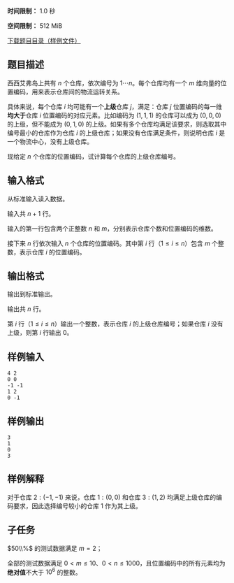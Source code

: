 


**时间限制：** 1.0 秒 


**空间限制：** 512 MiB

[下载题目目录（样例文件）](examples/CSP202312-1.zip)




## 题目描述

西西艾弗岛上共有 $n$ 个仓库，依次编号为 $1 \cdots n$。每个仓库均有一个 $m$ 维向量的位置编码，用来表示仓库间的物流运转关系。

具体来说，每个仓库 $i$ 均可能有一个**上级**仓库 $j$，满足：仓库 $j$ 位置编码的每一维**均大于**仓库 $i$ 位置编码的对应元素。比如编码为 $(1, 1, 1)$ 的仓库可以成为 $(0, 0, 0)$ 的上级，但不能成为 $(0, 1, 0)$ 的上级。如果有多个仓库均满足该要求，则选取其中编号最小的仓库作为仓库 $i$ 的上级仓库；如果没有仓库满足条件，则说明仓库 $i$ 是一个物流中心，没有上级仓库。

现给定 $n$ 个仓库的位置编码，试计算每个仓库的上级仓库编号。

## 输入格式

从标准输入读入数据。

输入共 $n+1$ 行。

输入的第一行包含两个正整数 $n$ 和 $m$，分别表示仓库个数和位置编码的维数。

接下来 $n$ 行依次输入 $n$ 个仓库的位置编码。其中第 $i$ 行（$1 \leq i \leq n$）包含 $m$ 个整数，表示仓库 $i$ 的位置编码。 

## 输出格式

输出到标准输出。

输出共 $n$ 行。

第 $i$ 行（$1 \leq i \leq n$）输出一个整数，表示仓库 $i$ 的上级仓库编号；如果仓库 $i$ 没有上级，则第 $i$ 行输出 $0$。








## 样例输入

```plain
4 2
0 0
-1 -1
1 2
0 -1
```



## 样例输出

```plain
3
1
0
3

```


## 样例解释

对于仓库 $2:(-1, -1)$ 来说，仓库 $1:(0, 0)$ 和仓库 $3:(1, 2)$ 均满足上级仓库的编码要求，因此选择编号较小的仓库 $1$ 作为其上级。

## 子任务

$50\\%$ 的测试数据满足 $m = 2$；

全部的测试数据满足 $0 < m \leq 10$、$0 < n \leq 1000$，且位置编码中的所有元素均为**绝对值**不大于 $10^{6}$ 的整数。